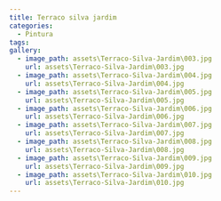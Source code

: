 ```yaml
---
title: Terraco silva jardim
categories:
  - Pintura
tags:
gallery:
  - image_path: assets\Terraco-Silva-Jardim\003.jpg
    url: assets\Terraco-Silva-Jardim\003.jpg
  - image_path: assets\Terraco-Silva-Jardim\004.jpg
    url: assets\Terraco-Silva-Jardim\004.jpg
  - image_path: assets\Terraco-Silva-Jardim\005.jpg
    url: assets\Terraco-Silva-Jardim\005.jpg
  - image_path: assets\Terraco-Silva-Jardim\006.jpg
    url: assets\Terraco-Silva-Jardim\006.jpg
  - image_path: assets\Terraco-Silva-Jardim\007.jpg
    url: assets\Terraco-Silva-Jardim\007.jpg
  - image_path: assets\Terraco-Silva-Jardim\008.jpg
    url: assets\Terraco-Silva-Jardim\008.jpg
  - image_path: assets\Terraco-Silva-Jardim\009.jpg
    url: assets\Terraco-Silva-Jardim\009.jpg
  - image_path: assets\Terraco-Silva-Jardim\010.jpg
    url: assets\Terraco-Silva-Jardim\010.jpg
---
```

